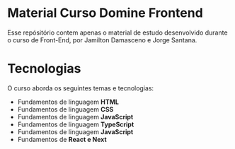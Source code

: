 # Material Curso Domine Frontend

Esse repósitório contem apenas o material de estudo desenvolvido durante o curso de Front-End, por Jamilton Damasceno e Jorge Santana.

# Tecnologias

O curso aborda os seguintes temas e tecnologias:  

* Fundamentos de linguagem **HTML**
* Fundamentos de linguagem **CSS**
* Fundamentos de linguagem **JavaScript**
* Fundamentos de linguagem **TypeScript**
* Fundamentos de linguagem **JavaScript**
* Fundamentos de **React e Next**
